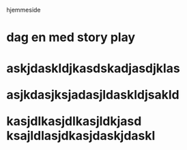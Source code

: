  hjemmeside
  <title>hei å hå </title>
  <h1> dag en med story play <h1/>

 
 <p> askjdaskldjkasdskadjasdjklas

  asjkdasjksjadasjldaskldjsakld  <p/>



<p> kasjdlkasjdlkasjldkjasd
ksajldlasjdkasjdaskjdaskl <p/>

